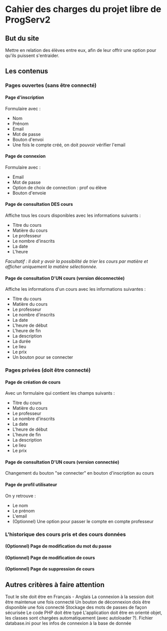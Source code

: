 # Cahier des charges du projet libre de ProgServ2

## But du site

Mettre en relation des élèves entre eux, afin de leur offrir une option pour qu'ils puissent s'entraider.

## Les contenus

### Pages ouvertes (sans être connecté)

#### Page d'inscription

Formulaire avec :

- Nom
- Prénom
- Email
- Mot de passe
- Bouton d'envoi
- Une fois le compte créé, on doit pouvoir vérifier l'email

#### Page de connexion

Formulaire avec :

- Email
- Mot de passe
- Option de choix de connection : prof ou élève
- Bouton d'envoie

#### Page de consultation DES cours

Affiche tous les cours disponibles avec les informations suivants :

- Titre du cours
- Matière du cours
- Le professeur
- Le nombre d'inscrits
- La date
- L'heure

_Facultatif : Il doit y avoir la possibilité de trier les cours par matière et afficher uniquement la matière sélectionnée._

#### Page de consultation D'UN cours (version déconnectée)

Affiche les informations d'un cours avec les informations suivantes :

- Titre du cours
- Matière du cours
- Le professeur
- Le nombre d'inscrits
- La date
- L'heure de début
- L'heure de fin
- La description
- La durée
- Le lieu
- Le prix
- Un bouton pour se connecter

### Pages privées (doit être connecté)

#### Page de création de cours

Avec un formulaire qui contient les champs suivants :

- Titre du cours
- Matière du cours
- Le professeur
- Le nombre d'inscrits
- La date
- L'heure de début
- L'heure de fin
- La description
- Le lieu
- Le prix

#### Page de consultation D'UN cours (version connectée)

Changement du bouton "se connecter" en bouton d'inscription au cours

#### Page de profil utilisateur

On y retrouve :

- Le nom
- Le prénom
- L'email
- (Optionnel) Une option pour passer le compte en compte professeur

### L'historique des cours pris et des cours données

#### (Optionnel) Page de modification du mot du passe

#### (Optionnel) Page de modification de cours

#### (Optionnel) Page de suppression de cours



## Autres critères à faire attention

Tout le site doit être en Français - Anglais
La connexion à la session doit être maintenue une fois connecté
Un bouton de déconnexion dois être disponible une fois connecté
Stockage des mots de passes de façon sécurisée
Le code PHP doit être typé
L'application doit être en orienté objet, les classes sont chargées automatiquement (avec autoloader ?).
Fichier database.ini pour les infos de connexion à la base de donnée
